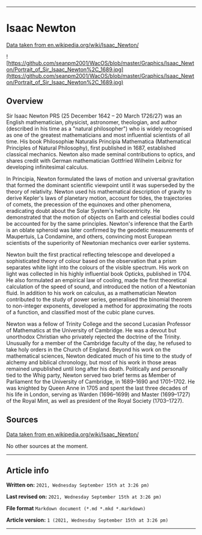 
***

# Isaac Newton

[Data taken from en.wikipedia.org/wiki/Isaac_Newton/](https://en.wikipedia.org/wiki/Isaac_Newton/)

![https://github.com/seanpm2001/WacOS/blob/master/Graphics/Isaac_Newton/Portrait_of_Sir_Isaac_Newton%2C_1689.jpg](https://github.com/seanpm2001/WacOS/blob/master/Graphics/Isaac_Newton/Portrait_of_Sir_Isaac_Newton%2C_1689.jpg)

## Overview

Sir Isaac Newton PRS (25 December 1642 – 20 March 1726/27) was an English mathematician, physicist, astronomer, theologian, and author (described in his time as a "natural philosopher") who is widely recognised as one of the greatest mathematicians and most influential scientists of all time. His book Philosophiæ Naturalis Principia Mathematica (Mathematical Principles of Natural Philosophy), first published in 1687, established classical mechanics. Newton also made seminal contributions to optics, and shares credit with German mathematician Gottfried Wilhelm Leibniz for developing infinitesimal calculus.

In Principia, Newton formulated the laws of motion and universal gravitation that formed the dominant scientific viewpoint until it was superseded by the theory of relativity. Newton used his mathematical description of gravity to derive Kepler's laws of planetary motion, account for tides, the trajectories of comets, the precession of the equinoxes and other phenomena, eradicating doubt about the Solar System's heliocentricity. He demonstrated that the motion of objects on Earth and celestial bodies could be accounted for by the same principles. Newton's inference that the Earth is an oblate spheroid was later confirmed by the geodetic measurements of Maupertuis, La Condamine, and others, convincing most European scientists of the superiority of Newtonian mechanics over earlier systems.

Newton built the first practical reflecting telescope and developed a sophisticated theory of colour based on the observation that a prism separates white light into the colours of the visible spectrum. His work on light was collected in his highly influential book Opticks, published in 1704. He also formulated an empirical law of cooling, made the first theoretical calculation of the speed of sound, and introduced the notion of a Newtonian fluid. In addition to his work on calculus, as a mathematician Newton contributed to the study of power series, generalised the binomial theorem to non-integer exponents, developed a method for approximating the roots of a function, and classified most of the cubic plane curves.

Newton was a fellow of Trinity College and the second Lucasian Professor of Mathematics at the University of Cambridge. He was a devout but unorthodox Christian who privately rejected the doctrine of the Trinity. Unusually for a member of the Cambridge faculty of the day, he refused to take holy orders in the Church of England. Beyond his work on the mathematical sciences, Newton dedicated much of his time to the study of alchemy and biblical chronology, but most of his work in those areas remained unpublished until long after his death. Politically and personally tied to the Whig party, Newton served two brief terms as Member of Parliament for the University of Cambridge, in 1689–1690 and 1701–1702. He was knighted by Queen Anne in 1705 and spent the last three decades of his life in London, serving as Warden (1696–1699) and Master (1699–1727) of the Royal Mint, as well as president of the Royal Society (1703–1727). 

## Sources

[Data taken from en.wikipedia.org/wiki/Isaac_Newton/](https://en.wikipedia.org/wiki/Isaac_Newton/)

No other sources at the moment.

***

## Article info

**Written on:** `2021, Wednesday September 15th at 3:26 pm)`

**Last revised on:** `2021, Wednesday September 15th at 3:26 pm)`

**File format** `Markdown document (*.md *.mkd *.markdown)`

**Article version:** `1 (2021, Wednesday September 15th at 3:26 pm)`

***
